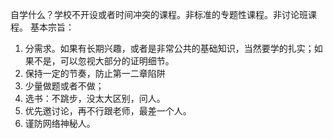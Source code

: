 
自学什么？学校不开设或者时间冲突的课程。非标准的专题性课程。非讨论班课程。
基本宗旨：
1.	分需求。如果有长期兴趣，或者是非常公共的基础知识，当然要学的扎实；如果不是，可以忽视大部分的证明细节。
2.	保持一定的节奏，防止第一二章陷阱
3.	少量做题或者不做；
4.	选书：不跳步，没太大区别，问人。
5.	优先邀讨论，再不行跟老师，最差一个人。
6.	谨防网络神秘人。

